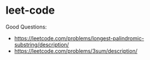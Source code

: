 # leet-code

Good Questions:
- https://leetcode.com/problems/longest-palindromic-substring/description/
- https://leetcode.com/problems/3sum/description/
